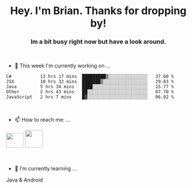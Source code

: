 <H1 align="center">Hey. I'm Brian. Thanks for dropping by!</H1>
<H3 align="center">Im a bit busy right now but have a look around.</H3>
<br/>

- 🔭 This week I'm currently working on ...
<!--START_SECTION:waka-->
```text
C#           13 hrs 17 mins  █████████▒░░░░░░░░░░░░░░░   37.60 % 
JSX          10 hrs 32 mins  ███████▒░░░░░░░░░░░░░░░░░   29.83 % 
Java         5 hrs 34 mins   ████░░░░░░░░░░░░░░░░░░░░░   15.77 % 
Other        2 hrs 43 mins   ██░░░░░░░░░░░░░░░░░░░░░░░   07.70 % 
JavaScript   2 hrs 7 mins    █▓░░░░░░░░░░░░░░░░░░░░░░░   06.02 % 
```
<!--END_SECTION:waka-->
<br/>

- 📫 How to reach me: ...
<p>
  <a href="https://www.linkedin.com/in/brian-appleton/"><img width="48" height="40" src="https://github.com/appleton6509/appleton6509/blob/main/linkedin.png?raw=true"></a>
    <a href="https://github.com/appleton6509"><img width="48" height="48" src="https://github.com/appleton6509/appleton6509/blob/main/github.png?raw=true"></a>
</p>
<br/>

- 🌱 I’m currently learning ...
<p>
Java & Android 
</p>


<!--
**appleton6509/appleton6509** is a ✨ _special_ ✨ repository because its `README.md` (this file) appears on your GitHub profile.

Here are some ideas to get you started:


- 👯 I’m looking to collaborate on ...
- 🤔 I’m looking for help with ...
- 💬 Ask me about ...
- 😄 Pronouns: ...
- ⚡ Fun fact: ...
-->
